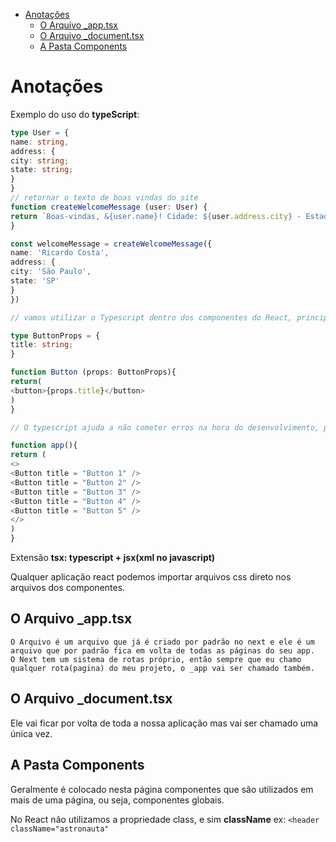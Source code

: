 - [Anotações](#anotações)
  - [O Arquivo \_app.tsx](#o-arquivo-_apptsx)
  - [O Arquivo \_document.tsx](#o-arquivo-_documenttsx)
  - [A Pasta Components](#a-pasta-components)

# Anotações

Exemplo do uso do **typeScript**:

```typeScript
type User = {
name: string,
address: {
city: string;
state: string;
}
}
// retornar o texto de boas vindas do site
function createWelcomeMessage (user: User) {
return `Boas-vindas, &{user.name}! Cidade: ${user.address.city} - Estado: ${user.address.state}.`
}

const welcomeMessage = createWelcomeMessage({
name: 'Ricardo Costa',
address: {
city: 'São Paulo',
state: 'SP'
}
})

// vamos utilizar o Typescript dentro dos componentes do React, principalmente para fazer a parte de tipagem das propriedades de um componente.

type ButtonProps = {
title: string;
}

function Button (props: ButtonProps){
return(
<button>{props.title}</button>
)
}

// O typescript ajuda a não cometer erros na hora do desenvolvimento, pois o próprio editor irá nos ajudar a escrever o código de acordo com a tipagem que foi definida e também facilita na manutenção do código.

function app(){
return (
<>
<Button title = "Button 1" />
<Button title = "Button 2" />
<Button title = "Button 3" />
<Button title = "Button 4" />
<Button title = "Button 5" />
</>
)
}
```

Extensão **tsx: typescript + jsx(xml no javascript)**

Qualquer aplicação react podemos importar arquivos css direto nos arquivos dos componentes.

## O Arquivo \_app.tsx

    O Arquivo é um arquivo que já é criado por padrão no next e ele é um arquivo que por padrão fica em volta de todas as páginas do seu app.
    O Next tem um sistema de rotas próprio, então sempre que eu chamo qualquer rota(pagina) do meu projeto, o _app vai ser chamado também.

## O Arquivo \_document.tsx

Ele vai ficar por volta de toda a nossa aplicação mas vai ser chamado uma única vez.

## A Pasta Components

Geralmente é colocado nesta página componentes que são utilizados em mais de uma página, ou seja, componentes globais.

No React não utilizamos a propriedade class, e sim **className** ex: `<header className="astronauta"`
